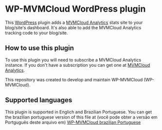 # WP-MVMCloud WordPress plugin

This [WordPress](https://wordpress.org) plugin adds a [MVMCloud Analytics](https://www.mvmcloud.net/en/analytics) stats site to your blog/site's dashboard. It's also able to add the MVMCloud Analytics tracking code to your blog/site.

## How to use this plugin

To use this plugin you will need to subscribe a MVMCloud Analytics instance. If you don't have a subscription you can get one at [MVMCloud Analytics](https://www.mvmcloud.net/en/analytics).

This repository was created to develop and maintain WP-MVMCloud (WP-MVMCloud).

## Supported languages

This plugin is supported in Englich and Brazilian Portuguese. You can get the brazilian portuguese version of this file at (você pode obter a versão em Portguguês deste arquivo em) [WP-MVMCloud brazilian Portuguese](https://github.com/mvmcloud/wp-mvmcloud/blob/master/README.pt-br.md)
